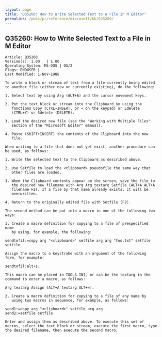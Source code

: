 ```yaml
---
layout: page
title: "Q35260: How to Write Selected Text to a File in M Editor"
permalink: /pubs/pc/reference/microsoft/kb/Q35260/
---
```


## Q35260: How to Write Selected Text to a File in M Editor

	Article: Q35260
	Version(s): 1.00   | 1.00
	Operating System: MS-DOS | OS/2
	Flags: ENDUSER |
	Last Modified: 1-NOV-1988
	
	To write a block or stream of text from a file currently being edited
	to another file (either new or currently existing), do the following:
	
	1. Select text by using Arg (ALT+A) and the cursor movement keys.
	
	2. Put the text block or stream into the Clipboard by using the
	   functions Copy (CTRL+INSERT, or + on the keypad) or Ldelete
	   (CTRL+Y) or Sdelete (DELETE).
	
	3. Load the desired new file (see the "Working with Multiple Files"
	   section of the "Microsoft Editor" manual).
	
	4. Paste (SHIFT+INSERT) the contents of the Clipboard into the new
	   file.
	
	When writing to a file that does not yet exist, another procedure can
	be used, as follows:
	
	1. Write the selected text to the Clipboard as described above.
	
	2. Use Setfile to load the <clipboard> pseudofile the same way that
	   other files are loaded.
	
	3. When the Clipboard contents appear on the screen, save the file to
	   the desired new filename with Arg Arg textarg Setfile (ALT+A ALT+A
	   filename F2). If a file by that name already exists, it will be
	   overwritten.
	
	4. Return to the originally edited file with Setfile (F2).
	
	The second method can be put into a macro in one of the following two
	ways:
	
	1. Create a macro definition for copying to a file of prespecified name
	   by using, for example, the following:
	
	sendtofil:=copy arg "<clipboard>" setfile arg arg "foo.txt" setfile
	setfile
	
	Assign the macro to a keystroke with an argument of the following
	form, for example:
	
	sendtofil:alt+s.
	
	This macro can be placed in TOOLS.INI, or can be the textarg in the
	command to enter a macro, as follows:
	
	Arg textarg Assign (ALT+A textarg ALT+=).
	
	2. Create a macro definition for copying to a file of any name by
	   using two macros in sequence, for example, as follows:
	
	send1:=copy arg "<clipboard>" setfile arg arg
	send2:=setfile setfile
	
	Enter and assign them as described above. To execute this set of
	macros, select the text block or stream, execute the first macro, type
	the desired filename, then execute the second macro.
